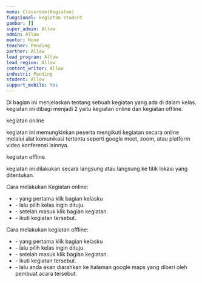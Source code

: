 ```yaml
---
menu: Classroom(Kegiatan)
fungsional: kegiatan student
gambar: []
super_admin: Allow
admin: Allow
mentor: None
teacher: Pending
partner: Allow
lead_program: Allow
lead_region: Allow
content_writer: Allow
industri: Pending
student: Allow
support_mobile: Yes
---
```

Di bagian ini menjelaskan tentang sebuah kegiatan yang ada di dalam kelas. kegiatan ini dibagi menjadi 2 yaitu kegiatan online dan kegiatan offline.

kegiatan online

kegiatan ini memungkinkan peserta mengikuti kegiatan secara online melalui alat komunikasi tertentu seperti google meet, zoom, atau platform video konferensi lainnya.

kegiatan offline

kegiatan ini dilakukan secara langsung atau langsung ke titik lokasi yang ditentukan.

Cara melakukan Kegiatan online:

* \- yang pertama klik bagian kelasku
* \- lalu pilih kelas ingin dituju.
* \- setelah masuk klik bagian kegiatan.
* \- ikuti kegiatan tersebut.

Cara melakukan kegiatan offline:

* \- yang pertama klik bagian kelasku
* \- lalu pilih kelas ingin dituju.
* \- setelah masuk klik bagian kegiatan.
* \- ikuti kegiatan tersebut.
* \- lalu anda akan diarahkan ke halaman google maps yang diberi oleh pembuat acara tersebut.